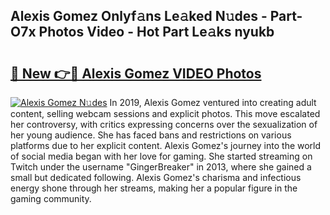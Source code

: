 ## Alexis Gomez Onlyf𝚊ns Le𝚊ked N𝚞des - Part-O7x Photos Video - Hot Part Le𝚊ks nyukb

# <h2><a href="http://ac11216.deff.icu/?id=Alexis+Gomez">🔗 New 👉🔴 Alexis Gomez VIDEO Photos</a></h2>

[![Alexis Gomez N𝚞des](https://i.imgur.com/rIISA9y.gif)](http://ac11216.deff.icu/?id=Alexis+Gomez)
In 2019, Alexis Gomez ventured into creating adult content, selling webcam sessions and explicit photos. This move escalated her controversy, with critics expressing concerns over the sexualization of her young audience. She has faced bans and restrictions on various platforms due to her explicit content. Alexis Gomez's journey into the world of social media began with her love for gaming. She started streaming on Twitch under the username "GingerBreaker" in 2013, where she gained a small but dedicated following. Alexis Gomez's charisma and infectious energy shone through her streams, making her a popular figure in the gaming community.
